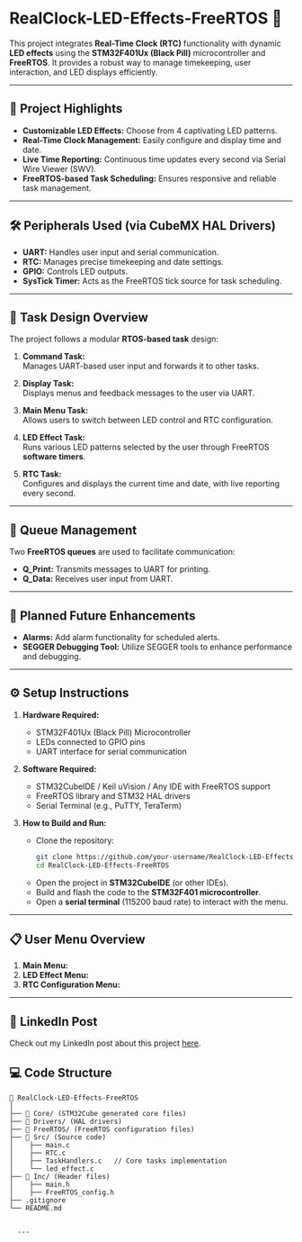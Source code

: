 # RealClock-LED-Effects-FreeRTOS 🎉  
This project integrates **Real-Time Clock (RTC)** functionality with dynamic **LED effects** using the **STM32F401Ux (Black Pill)** microcontroller and **FreeRTOS**. It provides a robust way to manage timekeeping, user interaction, and LED displays efficiently.

---

## 🌟 Project Highlights
- **Customizable LED Effects:** Choose from 4 captivating LED patterns.
- **Real-Time Clock Management:** Easily configure and display time and date.
- **Live Time Reporting:** Continuous time updates every second via Serial Wire Viewer (SWV).
- **FreeRTOS-based Task Scheduling:** Ensures responsive and reliable task management.

---

## 🛠️ Peripherals Used (via CubeMX HAL Drivers)
- **UART:** Handles user input and serial communication.
- **RTC:** Manages precise timekeeping and date settings.
- **GPIO:** Controls LED outputs.
- **SysTick Timer:** Acts as the FreeRTOS tick source for task scheduling.

---

## 📝 Task Design Overview
The project follows a modular **RTOS-based task** design:

1. **Command Task:**  
   Manages UART-based user input and forwards it to other tasks.

2. **Display Task:**  
   Displays menus and feedback messages to the user via UART.

3. **Main Menu Task:**  
   Allows users to switch between LED control and RTC configuration.

4. **LED Effect Task:**  
   Runs various LED patterns selected by the user through FreeRTOS **software timers**.

5. **RTC Task:**  
   Configures and displays the current time and date, with live reporting every second.

---

## 📡 Queue Management
Two **FreeRTOS queues** are used to facilitate communication:  
- **Q_Print:** Transmits messages to UART for printing.  
- **Q_Data:** Receives user input from UART.

---

## 🚀 Planned Future Enhancements
- **Alarms:** Add alarm functionality for scheduled alerts.
- **SEGGER Debugging Tool:** Utilize SEGGER tools to enhance performance and debugging.

---

## ⚙️ Setup Instructions

1. **Hardware Required:**
   - STM32F401Ux (Black Pill) Microcontroller  
   - LEDs connected to GPIO pins  
   - UART interface for serial communication  

2. **Software Required:**
   - STM32CubeIDE / Keil uVision / Any IDE with FreeRTOS support
   - FreeRTOS library and STM32 HAL drivers
   - Serial Terminal (e.g., PuTTY, TeraTerm)

3. **How to Build and Run:**
   - Clone the repository:
     ```bash
     git clone https://github.com/your-username/RealClock-LED-Effects-FreeRTOS.git
     cd RealClock-LED-Effects-FreeRTOS
     ```
   - Open the project in **STM32CubeIDE** (or other IDEs).
   - Build and flash the code to the **STM32F401 microcontroller**.
   - Open a **serial terminal** (115200 baud rate) to interact with the menu.

---

## 📋 User Menu Overview

1. **Main Menu:**
2. **LED Effect Menu:**
3. **RTC Configuration Menu:**


---

## 📢 LinkedIn Post
Check out my LinkedIn post about this project [here]([https://www.linkedin.com/in/your-linkedin-profile](https://www.linkedin.com/feed/update/urn:li:activity:7251200021465812993/)).

## 💻 Code Structure
```plaintext
📂 RealClock-LED-Effects-FreeRTOS
│
├── 📁 Core/ (STM32Cube generated core files)
├── 📁 Drivers/ (HAL drivers)
├── 📁 FreeRTOS/ (FreeRTOS configuration files)
├── 📁 Src/ (Source code)
│    ├── main.c
│    ├── RTC.c   
│    ├── TaskHandlers.c   // Core tasks implementation
│    └── led_effect.c   
├── 📁 Inc/ (Header files)
│    ├── main.h
│    ├── FreeRTOS_config.h
├── .gitignore
└── README.md


  ---


